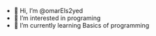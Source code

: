 - 👋 Hi, I’m @omarEls2yed
- 👀 I’m interested in programing
- 🌱 I’m currently learning Basics of programming
